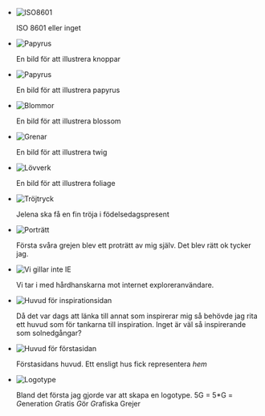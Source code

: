  * ![ISO8601](a/../images/iso8601.png)
 
   ISO 8601 eller inget

 * ![Papyrus](a/../images/bud.svg)
 
   En bild för att illustrera knoppar

 * ![Papyrus](a/../images/papyrus.svg)
 
   En bild för att illustrera papyrus

 * ![Blommor](a/../images/blossom.svg)
 
   En bild för att illustrera blossom

 * ![Grenar](a/../images/twig.svg)
 
   En bild för att illustrera twig

 * ![Lövverk](a/../images/foliage.svg)
   
   En bild för att illustrera foliage   

 * ![Tröjtryck](a/../images/sweater.svg)
   
   Jelena ska få en fin tröja i födelsedagspresent

 * ![Porträtt](a/../images/portrait.svg)
   
   Första svåra grejen blev ett proträtt av mig själv. Det blev rätt ok tycker jag.

 * ![Vi gillar inte IE](a/../images/wrongbrowser.svg)
   
   Vi tar i med hårdhanskarna mot internet exploreranvändare.
 
 * ![Huvud för inspirationsidan](a/../images/inspiration.svg)
 
   Då det var dags att länka till annat som inspirerar mig så behövde jag rita ett huvud som för tankarna till inspiration. Inget är väl så inspirerande som solnedgångar?
  
 * ![Huvud för förstasidan](a/../images/home.svg)
 
   Förstasidans huvud. Ett ensligt hus fick representera *hem*

 * ![Logotype](a/../images/logo.svg)
   
   Bland det första jag gjorde var att skapa en logotype. 5G = 5\*G = 
   *G*eneration *G*ratis *G*ör *G*rafiska Grejer

